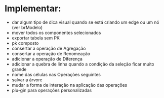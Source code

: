 # Implementar:

- dar algum tipo de dica visual quando se está criando um edge ou um nó (ver brModelo)
- mover todos os componentes selecionados 
- exportar tabela sem PK
- pk composto
- consertar a operação de Agregação
- consertar a operação de Renomeação
- adicionar a operação de Diferença
- adicionar a quebra de linha quando a condição da seleção ficar muito grande
- nome das células nas Operações seguintes
- salvar a árvore
- mudar a forma de interação na aplicação das operações 
- plu-gin para operações personalizadas

